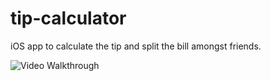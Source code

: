 # tip-calculator
iOS app to calculate the tip and split the bill amongst friends.



<img src='http://i.imgur.com/AgT5Lcu.gif' title='Video Walkthrough' width='' alt='Video Walkthrough' />
